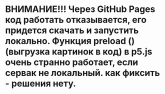 # ВНИМАНИЕ!!! Через GitHub Pages код работать отказывается, его придется скачать и запустить локально. Функция preload () (выгрузка картинок в код) в p5.js очень странно работает, если сервак не локальный. как фиксить - решения нету. 
